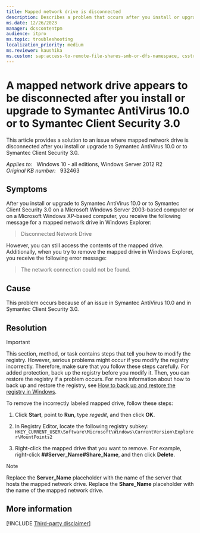 ```yaml
---
title: Mapped network drive is disconnected
description: Describes a problem that occurs after you install or upgrade to Symantec AntiVirus 10.0 or to Symantec Client Security 3.0. Describes how to resolve the problem.
ms.date: 12/26/2023
manager: dcscontentpm
audience: itpro
ms.topic: troubleshooting
localization_priority: medium
ms.reviewer: kaushika
ms.custom: sap:access-to-remote-file-shares-smb-or-dfs-namespace, csstroubleshoot
---
```

# A mapped network drive appears to be disconnected after you install or upgrade to Symantec AntiVirus 10.0 or to Symantec Client Security 3.0

This article provides a solution to an issue where mapped network drive is disconnected after you install or upgrade to Symantec AntiVirus 10.0 or to Symantec Client Security 3.0.

_Applies to:_ &nbsp; Windows 10 - all editions, Windows Server 2012 R2  
_Original KB number:_ &nbsp; 932463

## Symptoms

After you install or upgrade to Symantec AntiVirus 10.0 or to Symantec Client Security 3.0 on a Microsoft Windows Server 2003-based computer or on a Microsoft Windows XP-based computer, you receive the following message for a mapped network drive in Windows Explorer:

> Disconnected Network Drive

However, you can still access the contents of the mapped drive. Additionally, when you try to remove the mapped drive in Windows Explorer, you receive the following error message:

> The network connection could not be found.

## Cause

This problem occurs because of an issue in Symantec AntiVirus 10.0 and in Symantec Client Security 3.0.

## Resolution

> [!IMPORTANT]
> This section, method, or task contains steps that tell you how to modify the registry. However, serious problems might occur if you modify the registry incorrectly. Therefore, make sure that you follow these steps carefully. For added protection, back up the registry before you modify it. Then, you can restore the registry if a problem occurs. For more information about how to back up and restore the registry, see [How to back up and restore the registry in Windows](https://support.microsoft.com/help/322756).

To remove the incorrectly labeled mapped drive, follow these steps:

1. Click **Start**, point to **Run**, type *regedit*, and then click **OK**.
2. In Registry Editor, locate the following registry subkey:  `HKEY_CURRENT_USER\Software\Microsoft\Windows\CurrentVersion\Explorer\MountPoints2`  

3. Right-click the mapped drive that you want to remove. For example, right-click **##Server_Name#Share_Name**, and then click **Delete**.

> [!NOTE]
> Replace the **Server_Name** placeholder with the name of the server that hosts the mapped network drive. Replace the **Share_Name** placeholder with the name of the mapped network drive.

## More information

[!INCLUDE [Third-party disclaimer](../../includes/third-party-disclaimer.md)]
